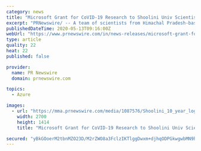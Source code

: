 ```yaml
---
category: news
title: "Microsoft Grant for CoVID-19 Research to Shoolini Univ Scientists"
excerpt: "PRNewswire/ -- A team of scientists from Himachal Pradesh-based Shoolini University have been offered a grant through Microsoft Artificial Intelligence"
publishedDateTime: 2020-05-13T09:16:00Z
webUrl: "https://www.prnewswire.com/in/news-releases/microsoft-grant-for-covid-19-research-to-shoolini-univ-scientists-810224451.html"
type: article
quality: 22
heat: 22
published: false

provider:
  name: PR Newswire
  domain: prnewswire.com

topics:
  - Azure

images:
  - url: "https://mma.prnewswire.com/media/1087576/Shoolini_10_year_logo_Logo.jpg?p=facebook"
    width: 2700
    height: 1414
    title: "Microsoft Grant for CoVID-19 Research to Shoolini Univ Scientists"

secured: "yBkGOoerM2tbnMZO23D/M2rZWO8a3FclzIKTlggDwxm+djhqODPGkwgwbMN9h8khDo3q0TpBJNkVVZafh2lfuNexVB/Db8JsXzImFg1qaIyDcmu3Ytgmo0Igx8dt+evAwNKlevLeYv483fkwHlK29r/jb7BSgccPmmbE6JzkdD/15tObPJTN75cVTwAE52io9LH8R9rV1LFvR/S0fDCD8vOiRuW7Vy0qlU20C3q5fPqyHwoWbrk5Fsscy8qQ4ld8GMXq/rnU0l7U4y3ttqIZ7Hv8qPvr0bWE44ZK23DYc6ye3Q3JZesNYxySfeZ0HKW7;Id0Eksw2DPnspisYROUnEg=="
---
```


